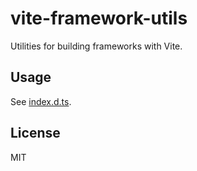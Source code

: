 # vite-framework-utils

Utilities for building frameworks with Vite.

## Usage

See [index.d.ts](./index.d.ts).

## License

MIT
